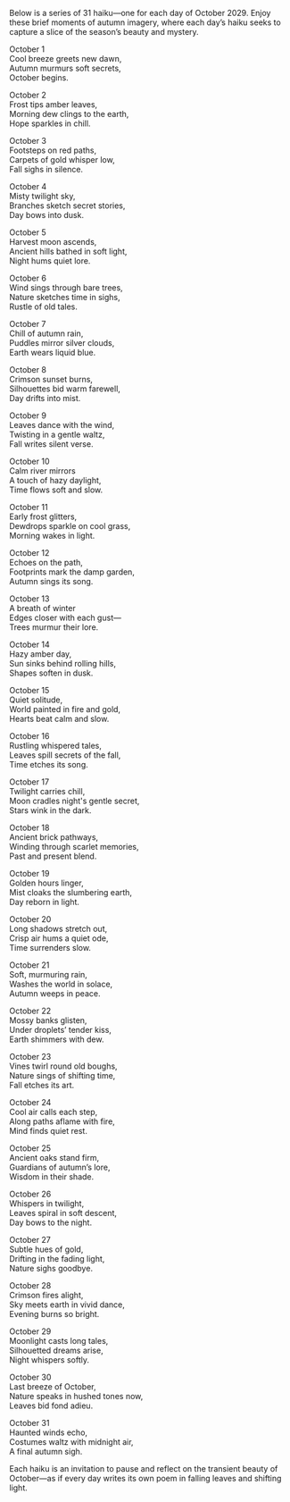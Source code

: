 Below is a series of 31 haiku—one for each day of October 2029. Enjoy these brief moments of autumn imagery, where each day’s haiku seeks to capture a slice of the season’s beauty and mystery.

October 1  
Cool breeze greets new dawn,  
Autumn murmurs soft secrets,  
October begins.

October 2  
Frost tips amber leaves,  
Morning dew clings to the earth,  
Hope sparkles in chill.

October 3  
Footsteps on red paths,  
Carpets of gold whisper low,  
Fall sighs in silence.

October 4  
Misty twilight sky,  
Branches sketch secret stories,  
Day bows into dusk.

October 5  
Harvest moon ascends,  
Ancient hills bathed in soft light,  
Night hums quiet lore.

October 6  
Wind sings through bare trees,  
Nature sketches time in sighs,  
Rustle of old tales.

October 7  
Chill of autumn rain,  
Puddles mirror silver clouds,  
Earth wears liquid blue.

October 8  
Crimson sunset burns,  
Silhouettes bid warm farewell,  
Day drifts into mist.

October 9  
Leaves dance with the wind,  
Twisting in a gentle waltz,  
Fall writes silent verse.

October 10  
Calm river mirrors  
A touch of hazy daylight,  
Time flows soft and slow.

October 11  
Early frost glitters,  
Dewdrops sparkle on cool grass,  
Morning wakes in light.

October 12  
Echoes on the path,  
Footprints mark the damp garden,  
Autumn sings its song.

October 13  
A breath of winter  
Edges closer with each gust—  
Trees murmur their lore.

October 14  
Hazy amber day,  
Sun sinks behind rolling hills,  
Shapes soften in dusk.

October 15  
Quiet solitude,  
World painted in fire and gold,  
Hearts beat calm and slow.

October 16  
Rustling whispered tales,  
Leaves spill secrets of the fall,  
Time etches its song.

October 17  
Twilight carries chill,  
Moon cradles night's gentle secret,  
Stars wink in the dark.

October 18  
Ancient brick pathways,  
Winding through scarlet memories,  
Past and present blend.

October 19  
Golden hours linger,  
Mist cloaks the slumbering earth,  
Day reborn in light.

October 20  
Long shadows stretch out,  
Crisp air hums a quiet ode,  
Time surrenders slow.

October 21  
Soft, murmuring rain,  
Washes the world in solace,  
Autumn weeps in peace.

October 22  
Mossy banks glisten,  
Under droplets’ tender kiss,  
Earth shimmers with dew.

October 23  
Vines twirl round old boughs,  
Nature sings of shifting time,  
Fall etches its art.

October 24  
Cool air calls each step,  
Along paths aflame with fire,  
Mind finds quiet rest.

October 25  
Ancient oaks stand firm,  
Guardians of autumn’s lore,  
Wisdom in their shade.

October 26  
Whispers in twilight,  
Leaves spiral in soft descent,  
Day bows to the night.

October 27  
Subtle hues of gold,  
Drifting in the fading light,  
Nature sighs goodbye.

October 28  
Crimson fires alight,  
Sky meets earth in vivid dance,  
Evening burns so bright.

October 29  
Moonlight casts long tales,  
Silhouetted dreams arise,  
Night whispers softly.

October 30  
Last breeze of October,  
Nature speaks in hushed tones now,  
Leaves bid fond adieu.

October 31  
Haunted winds echo,  
Costumes waltz with midnight air,  
A final autumn sigh.

Each haiku is an invitation to pause and reflect on the transient beauty of October—as if every day writes its own poem in falling leaves and shifting light.
